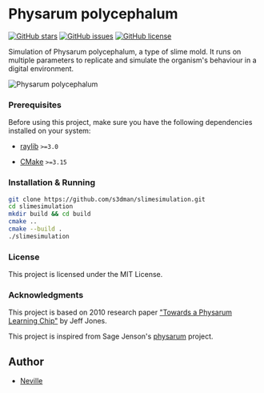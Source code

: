 # Physarum polycephalum

[![GitHub stars](https://img.shields.io/github/stars/acmpesuecc/slimesimulation)](https://github.com/acmpesuecc/slimesimulation/stargazers)
[![GitHub issues](https://img.shields.io/github/issues/acmpesuecc/slimesimulation)](https://github.com/acmpesuecc/slimesimulation/issues)
[![GitHub license](https://img.shields.io/github/license/acmpesuecc/slimesimulation)](https://github.com/acmpesuecc/slimesimulation/blob/main/LICENSE)

Simulation of Physarum polycephalum, a type of slime mold. It runs on multiple parameters to replicate and simulate the organism's behaviour in a digital environment.

![Physarum polycephalum](https://i.imgur.com/QNRQ1qJ.png)

### Prerequisites

Before using this project, make sure you have the following dependencies installed on your system:

- [raylib](https://github.com/raysan5/raylib) `>=3.0`

- [CMake](https://cmake.org/) `>=3.15`

### Installation & Running

```bash
git clone https://github.com/s3dman/slimesimulation.git
cd slimesimulation
mkdir build && cd build
cmake ..
cmake --build .
./slimesimulation
```

### License
This project is licensed under the MIT License.

### Acknowledgments
This project is based on 2010 research paper ["Towards a Physarum Learning Chip"](https://uwe-repository.worktribe.com/output/980579) by Jeff Jones.

This project is inspired from Sage Jenson's [physarum](https://cargocollective.com/sagejenson/physarum) project.

## Author
- [Neville](https://github.com/s3dman)
